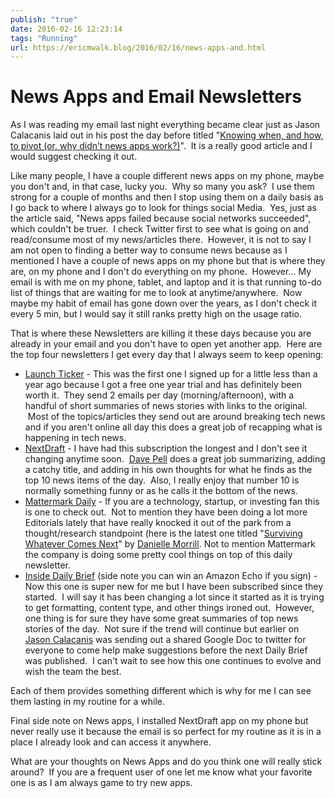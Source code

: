 ```yaml
---
publish: "true"
date: 2016-02-16 12:23:14
tags: "Running"
url: https://ericmwalk.blog/2016/02/16/news-apps-and.html
---
```


# News Apps and Email Newsletters

As I was reading my email last night everything became clear just as Jason Calacanis laid out in his post the day before titled "<a href="http://calacanis.com/2016/02/14/knowing-when-and-how-to-pivot-or-why-didnt-news-apps-work/">Knowing when, and how, to pivot (or, why didn’t news apps work?)</a>".  It is a really good article and I would suggest checking it out.

Like many people, I have a couple different news apps on my phone, maybe you don't and, in that case, lucky you.  Why so many you ask?  I use them strong for a couple of months and then I stop using them on a daily basis as I go back to where I always go to look for things social Media.  Yes, just as the article said, "News apps failed because social networks succeeded", which couldn't be truer.  I check Twitter first to see what is going on and read/consume most of my news/articles there.  However, it is not to say I am not open to finding a better way to consume news because as I mentioned I have a couple of news apps on my phone but that is where they are, on my phone and I don't do everything on my phone.  However... My email is with me on my phone, tablet, and laptop and it is that running to-do list of things that are waiting for me to look at anytime/anywhere.  Now maybe my habit of email has gone down over the years, as I don't check it every 5 min, but I would say it still ranks pretty high on the usage ratio.

That is where these Newsletters are killing it these days because you are already in your email and you don't have to open yet another app.  Here are the top four newsletters I get every day that I always seem to keep opening:
<ul>
<li><a href="https://www.launchticker.com/">Launch Ticker</a> - This was the first one I signed up for a little less than a year ago because I got a free one year trial and has definitely been worth it.  They send 2 emails per day (morning/afternoon), with a handful of short summaries of news stories with links to the original.  Most of the topics/articles they send out are around breaking tech news and if you aren't online all day this does a great job of recapping what is happening in tech news.</li>
<li><a href="http://nextdraft.com/current/">NextDraft</a> - I have had this subscription the longest and I don't see it changing anytime soon.  <a href="https://twitter.com/davepell">Dave Pell</a> does a great job summarizing, adding a catchy title, and adding in his own thoughts for what he finds as the top 10 news items of the day.  Also, I really enjoy that number 10 is normally something funny or as he calls it the bottom of the news.</li>
<li><a href="http://mailer.mattermark.com/mattermark-daily-monday-february-15th-2016/">Mattermark Daily</a> - If you are a technology, startup, or investing fan this is one to check out.  Not to mention they have been doing a lot more Editorials lately that have really knocked it out of the park from a thought/research standpoint (here is the latest one titled "<a href="https://mattermark.com/how-to-not-die/">Surviving Whatever Comes Next</a>" by <a href="https://twitter.com/DanielleMorrill" target="_blank">Danielle Morrill</a>. Not to mention Mattermark the company is doing some pretty cool things on top of this daily newsletter.</li>
<li><a href="http://contest.inside.com/giveaways/amazon-echo-giveaway/?lucky=152">Inside Daily Brief</a> (side note you can win an Amazon Echo if you sign) - Now this one is super new for me but I have been subscribed since they started.  I will say it has been changing a lot since it started as it is trying to get formatting, content type, and other things ironed out.  However, one thing is for sure they have some great summaries of top news stories of the day.  Not sure if the trend will continue but earlier on <a href="https://twitter.com/jason">Jason Calacanis</a> was sending out a shared Google Doc to twitter for everyone to come help make suggestions before the next Daily Brief was published.  I can't wait to see how this one continues to evolve and wish the team the best.</li>
</ul>
Each of them provides something different which is why for me I can see them lasting in my routine for a while.

Final side note on News apps, I installed NextDraft app on my phone but never really use it because the email is so perfect for my routine as it is in a place I already look and can access it anywhere.

What are your thoughts on News Apps and do you think one will really stick around?  If you are a frequent user of one let me know what your favorite one is as I am always game to try new apps.
